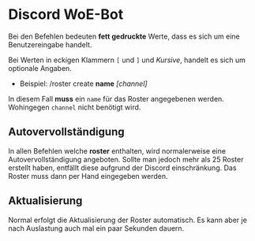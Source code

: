 # Discord WoE-Bot
Bei den Befehlen bedeuten **fett gedruckte** Werte, dass es sich um eine Benutzereingabe handelt.

Bei Werten in eckigen Klammern `[` und `]` und _Kursive_, handelt es sich um optionale Angaben.
- Beispiel: /roster create **name** _\[channel\]_

In diesem Fall **muss** ein `name` für das Roster angegebenen werden. Wohingegen `channel` nicht benötigt wird.

## Autovervollständigung
In allen Befehlen welche **roster** enthalten, wird normalerweise eine Autovervollständigung angeboten. Sollte man jedoch
mehr als 25 Roster erstellt haben, entfällt diese aufgrund der Discord einschränkung. Das Roster muss dann per Hand eingegeben werden.

## Aktualisierung
Normal erfolgt die Aktualisierung der Roster automatisch. Es kann aber je nach Auslastung auch mal ein paar Sekunden dauern.

